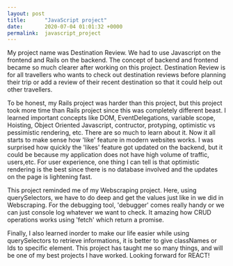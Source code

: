 ```yaml
---
layout: post
title:      "JavaScript project"
date:       2020-07-04 01:01:32 +0000
permalink:  javascript_project
---
```



My project name was Destination Review. We had to use Javascript on the frontend and Rails on the backend. The concept of backend and frontend became so much clearer after working on this project. Destination Review is for all travellers who wants to check out destination reviews before planning their trip or add a review of their recent destination so that it could help out other travellers. 

To be honest, my Rails project was harder than this project, but this project took more time than Rails project since this was completely different beast. I learned important concepts like DOM, EventDelegations, variable scope, Hoisting, Object Oriented Javascript, contructor, protyping, optimistic vs pessimistic rendering, etc. There are so much to learn about it. Now it all starts to make sense how 'like' feature in modern websites works. I was surprised how quickly the 'likes' feature got updated on the backend, but it could be because my application does not have high volume of traffic, users,etc. For user experience, one thing I can tell is that optimistic rendering is the best since there is no database involved and the updates on the page is lightening fast.

This project reminded me of my Webscraping project. Here, using querySelectors, we have to do deep and get the values just like in we did in Webscraping. For the debugging tool, 'debugger' comes really handy or we can just console log whatever we want to check. It amazing how CRUD operations works using 'fetch' which return a promise. 

Finally, I also learned inorder to make our life easier while using querySelectors to retrieve informations, it is better to give classNames or Ids to specific element. This project has taught me so many things, and will be one of my best projects I have worked. Looking forward for REACT! 
